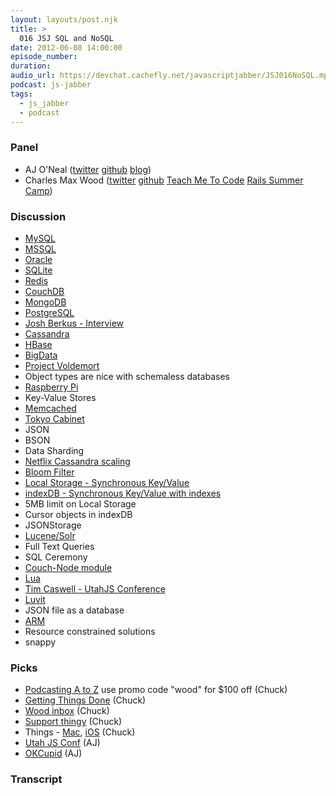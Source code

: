 ```yaml
---
layout: layouts/post.njk
title: >
  016 JSJ SQL and NoSQL
date: 2012-06-08 14:00:00
episode_number:
duration:
audio_url: https://devchat.cachefly.net/javascriptjabber/JSJ016NoSQL.mp3
podcast: js-jabber
tags:
  - js_jabber
  - podcast
---
```


### Panel

- AJ O'Neal ([twitter](https://twitter.com/coolaj86)&nbsp;[github](https://github.com/coolaj86/)&nbsp;[blog](http://coolaj86.info/))
- Charles Max Wood ([twitter](http://twitter.com/cmaxw)&nbsp;[github](http://github.com/charlesmaxwood)&nbsp;[Teach Me To Code](http://teachmetocode.com/)&nbsp;[Rails Summer Camp](http://teachmetocodeacademy.com/))

### Discussion

- [MySQL](http://www.mysql.com/)
- [MSSQL](http://www.microsoft.com/sqlserver/en/us/default.aspx)
- [Oracle](http://www.oracle.com/us/products/database/overview/index.html)
- [SQLite](http://www.sqlite.org/)
- [Redis](http://redis.io/)
- [CouchDB](http://couchdb.apache.org/)
- [MongoDB](http://www.mongodb.org/)
- [PostgreSQL](http://www.postgresql.org/)
- [Josh Berkus - Interview](http://teachmetocode.com/podcast/tmtc-66-josh-berkus-postgresql-core-team/)
- [Cassandra](http://cassandra.apache.org/)
- [HBase](http://hbase.apache.org/)
- [BigData](http://www.systap.com/bigdata.htm)
- [Project Voldemort](http://project-voldemort.com/)
- Object types are nice with schemaless databases
- [Raspberry Pi](http://www.raspberrypi.org/)
- Key-Value Stores
- [Memcached](http://memcached.org/)
- [Tokyo Cabinet](http://fallabs.com/tokyocabinet/)
- JSON
- BSON
- Data Sharding
- [Netflix Cassandra scaling](http://techblog.netflix.com/2011/11/benchmarking-cassandra-scalability-on.html)
- [Bloom Filter](http://en.wikipedia.org/wiki/Bloom_filter)
- [Local Storage - Synchronous Key/Value](http://hacks.mozilla.org/2012/03/there-is-no-simple-solution-for-local-storage/)
- [indexDB - Synchronous Key/Value with indexes](http://greenido.wordpress.com/2011/06/24/how-to-use-indexdb-code-and-example/)
- 5MB limit on Local Storage
- Cursor objects in indexDB
- JSONStorage
- [Lucene/Solr](http://lucene.apache.org/solr/)
- Full Text Queries
- SQL Ceremony
- [Couch-Node module](https://github.com/joyent/node/wiki/modules#wiki-db-nosql-couch)
- [Lua](http://www.lua.org/)
- [Tim Caswell - UtahJS Conference](http://conf.utahjs.com/speakers/tim-caswell/)
- [Luvit](https://github.com/luvit/luvit)
- JSON file as a database
- [ARM](http://www.arm.com/)
- Resource constrained solutions
- snappy

### Picks

- [Podcasting A to Z](https://admin.devchat.tv/js-jabber/episodes/016-jsj-sql-and-nosql/podcastingatoz.com)&nbsp;use promo code "wood" for \$100 off (Chuck)
- [Getting Things Done](http://www.amazon.com/gp/product/0142000280/ref=as_li_ss_tl?ie=UTF8&tag=chamaxwoo-20&linkCode=as2&camp=1789&creative=390957&creativeASIN=0142000280)&nbsp;(Chuck)
- [Wood inbox](http://www.amazon.com/gp/product/B00006IALZ/ref=as_li_ss_tl?ie=UTF8&tag=chamaxwoo-20&linkCode=as2&camp=1789&creative=390957&creativeASIN=B00006IALZ)&nbsp;(Chuck)
- [Support thingy](http://www.amazon.com/gp/product/B00006IFLZ/ref=as_li_ss_tl?ie=UTF8&tag=chamaxwoo-20&linkCode=as2&camp=1789&creative=390957&creativeASIN=B00006IFLZ) (Chuck)
- Things - [Mac](http://itunes.apple.com/us/app/things/id407951449?mt=12&uo=4), [iOS](http://itunes.apple.com/us/app/things/id284971781?mt=8&uo=4)&nbsp;(Chuck)
- [Utah JS Conf](http://conf.utahjs.com/) (AJ)
- [OKCupid](http://www.okcupid.com/) (AJ)

### Transcript
